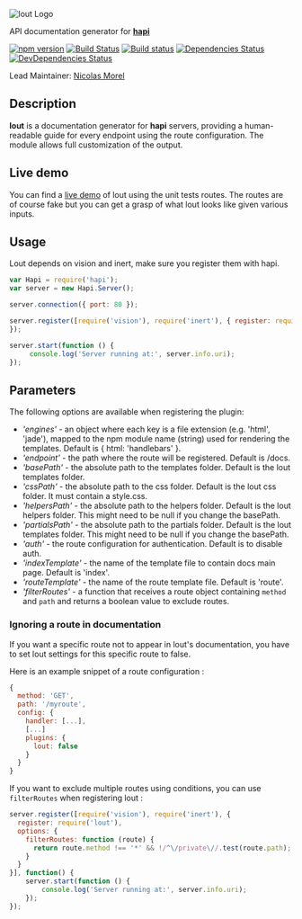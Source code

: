 ![lout Logo](https://raw.github.com/hapijs/lout/master/images/lout.png)

API documentation generator for [**hapi**](https://github.com/hapijs/hapi)

[![npm version](https://badge.fury.io/js/lout.svg)](http://badge.fury.io/js/lout)
[![Build Status](https://secure.travis-ci.org/hapijs/lout.svg)](http://travis-ci.org/hapijs/lout)
[![Build status](https://ci.appveyor.com/api/projects/status/05c8hiy96fmn0s37/branch/master?svg=true)](https://ci.appveyor.com/project/hapijs/lout/branch/master)
[![Dependencies Status](https://david-dm.org/hapijs/lout.svg)](https://david-dm.org/hapijs/lout)
[![DevDependencies Status](https://david-dm.org/hapijs/lout/dev-status.svg)](https://david-dm.org/hapijs/lout#info=devDependencies)

Lead Maintainer: [Nicolas Morel](https://github.com/Marsup)

## Description
**lout** is a documentation generator for **hapi** servers, providing a human-readable guide for every endpoint
using the route configuration. The module allows full customization of the output.

## Live demo
You can find a [live demo](http://lout.herokuapp.com/) of lout using the unit tests routes.
The routes are of course fake but you can get a grasp of what lout looks like given various inputs.

## Usage

Lout depends on vision and inert, make sure you register them with hapi.

```javascript
var Hapi = require('hapi');
var server = new Hapi.Server();

server.connection({ port: 80 });

server.register([require('vision'), require('inert'), { register: require('lout') }], function(err) {
});

server.start(function () {
     console.log('Server running at:', server.info.uri);
});
```

## Parameters
The following options are available when registering the plugin:
- _'engines'_ - an object where each key is a file extension (e.g. 'html', 'jade'), mapped to the npm module name (string) used for rendering the templates.  Default is { html: 'handlebars' }.
- _'endpoint'_ - the path where the route will be registered.  Default is /docs.
- _'basePath'_ - the absolute path to the templates folder.  Default is the lout templates folder.
- _'cssPath'_ - the absolute path to the css folder.  Default is the lout css folder. It must contain a style.css.
- _'helpersPath'_ - the absolute path to the helpers folder.  Default is the lout helpers folder. This might need to be null if you change the basePath.
- _'partialsPath'_ - the absolute path to the partials folder.  Default is the lout templates folder. This might need to be null if you change the basePath.
- _'auth'_ - the route configuration for authentication.  Default is to disable auth.
- _'indexTemplate'_ - the name of the template file to contain docs main page.  Default is 'index'.
- _'routeTemplate'_ - the name of the route template file.  Default is 'route'.
- _'filterRoutes'_ - a function that receives a route object containing `method` and `path` and returns a boolean value to exclude routes.

### Ignoring a route in documentation

If you want a specific route not to appear in lout's documentation, you have to set lout settings for this specific route to false.

Here is an example snippet of a route configuration :

```js
{
  method: 'GET',
  path: '/myroute',
  config: {
    handler: [...],
    [...]
    plugins: {
      lout: false
    }
  }
}

```

If you want to exclude multiple routes using conditions, you can use `filterRoutes` when registering lout :
```js
server.register([require('vision'), require('inert'), {
  register: require('lout'),
  options: {
    filterRoutes: function (route) {
      return route.method !== '*' && !/^\/private\//.test(route.path);
    }
  }
}], function() {
    server.start(function () {
        console.log('Server running at:', server.info.uri);
    });
});
```

